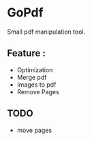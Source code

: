 # GoPdf
Small pdf manipulation tool.

## Feature : 
- Optimization 
- Merge pdf
- Images to pdf
- Remove Pages

## TODO
- move pages

